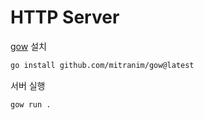 # HTTP Server

[gow](https://github.com/mitranim/gow) 설치

```bash
go install github.com/mitranim/gow@latest
```

서버 실행

```bash
gow run .
```
